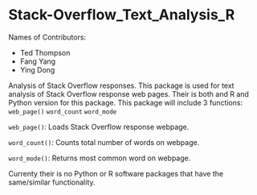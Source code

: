 # Stack-Overflow_Text_Analysis_R


Names of Contributors:

* Ted Thompson
* Fang Yang
* Ying Dong

Analysis of Stack Overflow responses. This package is used for text analysis of Stack Overflow response web pages. Their is both and R and Python version for this package. This package will include 3 functions: `web_page()` `word_count` `word_mode`

`web_page()`: Loads Stack Overflow response webpage.

`word_count()`: Counts total number of words on webpage.

`word_mode()`: Returns most common word on webpage.

Currenty their is no Python or R software packages that have the same/similar functionality.

